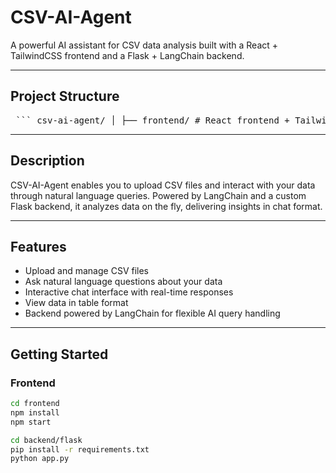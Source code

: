 # CSV-AI-Agent

A powerful AI assistant for CSV data analysis built with a React + TailwindCSS frontend and a Flask + LangChain backend.

---

## Project Structure
<pre> ``` csv-ai-agent/ │ ├── frontend/ # React frontend + TailwindCSS │ ├── public/ │ ├── src/ │ │ ├── assets/ │ │ ├── components/ │ │ │ ├── AppHeader.jsx │ │ │ ├── ChatWindow.jsx │ │ │ ├── FileUploader.jsx │ │ │ ├── MessageItem.jsx │ │ │ └── TableView.jsx │ │ ├── context/ │ │ │ ├── ChatContext.jsx │ │ │ └── FileContext.jsx │ │ ├── App.jsx │ │ ├── index.js │ │ └── config.js │ ├── package.json │ └── tailwind.config.js │ ├── backend/ │ ├── flask/ # Python Flask + LangChain backend │ │ ├── agents/ │ │ │ └── agent_executor.py # LangChain LLM logic │ │ ├── tools/ │ │ │ └── csv_operations.py # LangChain CSV operation tools │ │ ├── core/ │ │ │ ├── data_processor/ │ │ │ │ └── csv_editor.py # CSV manipulation logic (add/remove/set) │ │ │ └── router.py # Routes query → LLM agent │ │ ├── data/ │ │ │ └── uploaded/ # Stored CSVs │ │ ├── app.py # Flask entrypoint │ │ ├── requirements.txt │ │ └── .env │ ├── README.md └── .gitignore ``` </pre>

---

## Description

CSV-AI-Agent enables you to upload CSV files and interact with your data through natural language queries. Powered by LangChain and a custom Flask backend, it analyzes data on the fly, delivering insights in chat format.

---

## Features

- Upload and manage CSV files
- Ask natural language questions about your data
- Interactive chat interface with real-time responses
- View data in table format
- Backend powered by LangChain for flexible AI query handling

---

## Getting Started

### Frontend

```bash
cd frontend
npm install
npm start

cd backend/flask
pip install -r requirements.txt
python app.py

